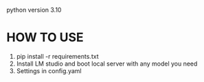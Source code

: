 python version 3.10
# HOW TO USE
1. pip install -r requirements.txt
2. Install LM studio and boot local server with any model you need
3. Settings in config.yaml
